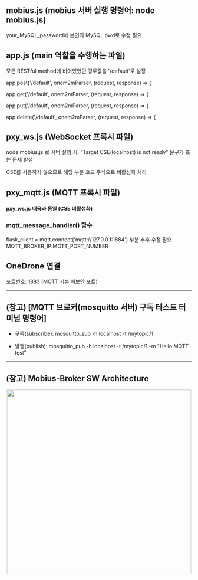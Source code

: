 ## mobius.js (mobius 서버 실행 명령어: node mobius.js)
your_MySQL_password에 본인의 MySQL pwd로 수정 필요

## app.js (main 역할을 수행하는 파일)
모든 RESTful method에 비어있었던 경로값을 '/default'로 설정 

app.post('/default', onem2mParser, (request, response) => {

app.get('/default', onem2mParser, (request, response) => {

app.put('/default', onem2mParser, (request, response) => {

app.delete('/default', onem2mParser, (request, response) => {

## pxy_ws.js (WebSocket 프록시 파일)
node mobius.js 로 서버 실행 시, "Target CSE(localhost) is not ready" 문구가 뜨는 문제 발생

CSE를 사용하지 않으므로 해당 부분 코드 주석으로 비활성화 처리

## pxy_mqtt.js (MQTT 프록시 파일)
#### pxy_ws.js 내용과 동일 (CSE 비활성화)

### mqtt_message_handler() 함수
flask_client = mqtt.connect('mqtt://127.0.0.1:1884') 부분 추후 수정 필요 MQTT_BROKER_IP:MQTT_PORT_NUMBER

## OneDrone 연결
포트번호: 1883 (MQTT 기본 비보안 포트)

---------------------------------------------------

## (참고) [MQTT 브로커(mosquitto 서버) 구독 테스트 터미널 명령어]
* 구독(subscribe): mosquitto_sub -h localhost -t /mytopic/1

* 발행(publish): mosquitto_pub -h localhost -t /mytopic/1 -m "Hello MQTT test"

---------------------------------------------------

## (참고) Mobius-Broker SW Architecture
<div align="center">
<img src="https://user-images.githubusercontent.com/29790334/28245393-a1159d5e-6a40-11e7-8948-4262bf29c371.png" width="500"/>
</div>
